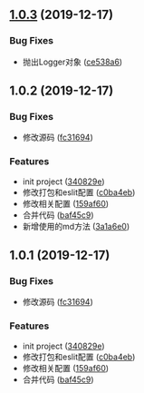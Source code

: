 ## [1.0.3](https://github.com/HongYangHT/movee-log/compare/1.0.2...1.0.3) (2019-12-17)


### Bug Fixes

* 抛出Logger对象 ([ce538a6](https://github.com/HongYangHT/movee-log/commit/ce538a6803e26a2438da031da7091a2a65875362))



## 1.0.2 (2019-12-17)


### Bug Fixes

* 修改源码 ([fc31694](https://github.com/HongYangHT/movee-log/commit/fc31694fd2e487a377dce3fb11dd75e6a316debe))


### Features

* init project ([340829e](https://github.com/HongYangHT/movee-log/commit/340829e014692de9befae4b5e23fcfdff0eaf35c))
* 修改打包和eslit配置 ([c0ba4eb](https://github.com/HongYangHT/movee-log/commit/c0ba4eb2eed3e8422094503843c003f4c111b66f))
* 修改相关配置 ([159af60](https://github.com/HongYangHT/movee-log/commit/159af60db0dfd82bca0456ea4fa034f745d76e56))
* 合并代码 ([baf45c9](https://github.com/HongYangHT/movee-log/commit/baf45c960a35bc3db00b92d884c563fa167a6856))
* 新增使用的md方法 ([3a1a6e0](https://github.com/HongYangHT/movee-log/commit/3a1a6e0b2171c0402597fc27184d98d79de5af1d))



## 1.0.1 (2019-12-17)


### Bug Fixes

* 修改源码 ([fc31694](https://github.com/HongYangHT/movee-log/commit/fc31694fd2e487a377dce3fb11dd75e6a316debe))


### Features

* init project ([340829e](https://github.com/HongYangHT/movee-log/commit/340829e014692de9befae4b5e23fcfdff0eaf35c))
* 修改打包和eslit配置 ([c0ba4eb](https://github.com/HongYangHT/movee-log/commit/c0ba4eb2eed3e8422094503843c003f4c111b66f))
* 修改相关配置 ([159af60](https://github.com/HongYangHT/movee-log/commit/159af60db0dfd82bca0456ea4fa034f745d76e56))
* 合并代码 ([baf45c9](https://github.com/HongYangHT/movee-log/commit/baf45c960a35bc3db00b92d884c563fa167a6856))



